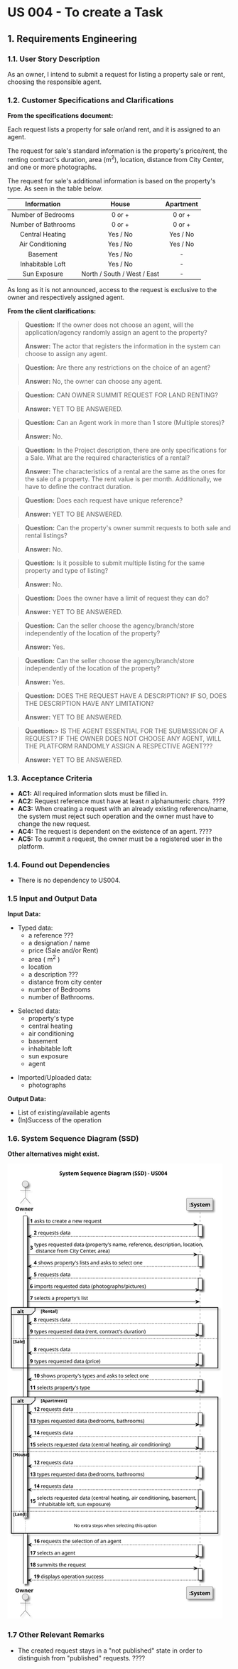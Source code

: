 # US 004 - To create a Task

## 1. Requirements Engineering

### 1.1. User Story Description

As an owner, I intend to submit a request for listing a property sale or rent,
choosing the responsible agent.

### 1.2. Customer Specifications and Clarifications

**From the specifications document:**

Each request lists a property for sale or/and rent, and it is assigned to an agent.

The request for sale's standard information is the property's price/rent, the renting contract's duration, area (m<sup>2</sup>), location, distance from City
Center, and one or more photographs.

The request for sale's additional information is based on the property's type. As seen in the table below.

|     Information     |            House            | Apartment |
|:-------------------:|:---------------------------:|:---------:|
| Number of Bedrooms  |           0 or +            |  0 or +   |
| Number of Bathrooms |           0 or +            |  0 or +   |
|   Central Heating   |          Yes / No           | Yes / No  |
|  Air Conditioning   |          Yes / No           | Yes / No  |
|      Basement       |          Yes / No           |     -     |
|  Inhabitable Loft   |          Yes / No           |     -     |
|    Sun Exposure     | North / South / West / East |     -     |

As long as it is not announced, access to the request is exclusive to the owner and respectively assigned agent.

**From the client clarifications:**

> **Question:** If the owner does not choose an agent, will the application/agency randomly assign an agent to the property?
>
> **Answer:**  The actor that registers the information in the system can choose to assign any agent.

> **Question:** Are there any restrictions on the choice of an agent?
>
> **Answer:**  No, the owner can choose any agent.

> **Question:** CAN OWNER SUMMIT REQUEST FOR LAND RENTING?
>
> **Answer:**  YET TO BE ANSWERED.

> **Question:** Can an Agent work in more than 1 store (Multiple stores)?
>
> **Answer:** No.

> **Question:** In the Project description, there are only specifications for a Sale. What are the required characteristics of a rental?
>
> **Answer:** The characteristics of a rental are the same as the ones for the sale of a property. The rent value is per month. Additionally, we have to define the contract duration.

> **Question:** Does each request have unique reference?
>
> **Answer:** YET TO BE ANSWERED.

> **Question:** Can the property's owner summit requests to both sale and rental listings?
>
> **Answer:** No.

> **Question:** Is it possible to submit multiple listing for the same property and type of listing?
>
> **Answer:** No.

> **Question:** Does the owner have a limit of request they can do?
>
> **Answer:** YET TO BE ANSWERED.

> **Question:** Can the seller choose the agency/branch/store independently of the location of the property?
>
> **Answer:** Yes.

> **Question:** Can the seller choose the agency/branch/store independently of the location of the property?
>
> **Answer:** Yes.

> **Question:** DOES THE REQUEST HAVE A DESCRIPTION? IF SO, DOES THE DESCRIPTION HAVE ANY LIMITATION?
>
> **Answer:** YET TO BE ANSWERED.

> **Question:**> IS THE AGENT ESSENTIAL FOR THE SUBMISSION OF A REQUEST? IF THE OWNER DOES NOT CHOOSE ANY AGENT, WILL THE PLATFORM RANDOMLY ASSIGN A RESPECTIVE AGENT???
>
> **Answer:** YET TO BE ANSWERED.

### 1.3. Acceptance Criteria

* **AC1:** All required information slots must be filled in.
* **AC2:** Request reference must have at least *n* alphanumeric chars. ????
* **AC3:** When creating a request with an already existing reference/name, the system must reject such operation and the owner
  must have to change the new request.
* **AC4:** The request is dependent on the existence of an agent. ????
* **AC5:** To summit a request, the owner must be a registered user in the platform.


### 1.4. Found out Dependencies

* There is no dependency to US004.

### 1.5 Input and Output Data

**Input Data:**
<p>

* Typed data:
    * a reference ???
    * a designation / name
    * price (Sale and/or Rent)
    * area ( m<sup>2</sup> )
    * location
    * a description ???
    * distance from city center
    * number of Bedrooms
    * number of Bathrooms.
</p>
<p>

* Selected data:
    * property's type
    * central heating
    * air conditioning
    * basement
    * inhabitable loft
    * sun exposure
    * agent
</p>
<p>

* Imported/Uploaded data:
  * photographs
</p>

**Output Data:**

* List of existing/available agents
* (In)Success of the operation

### 1.6. System Sequence Diagram (SSD)

**Other alternatives might exist.**

![System Sequence Diagram - US004](svg/us004-system-sequence-diagram.svg)

### 1.7 Other Relevant Remarks

* The created request stays in a "not published" state in order to distinguish from "published" requests. ????